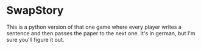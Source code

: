 # SwapStory
This is a python version of that one game where every player writes a sentence and then passes the paper to the next one. It's in german, but I'm sure you'll figure it out.